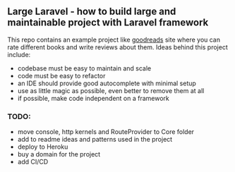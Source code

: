 ## Large Laravel  - how to build large and maintainable project with Laravel framework

This repo contains an example project like [goodreads](https://goodreads.com) site where you can rate different books and write reviews about them.
Ideas behind this project include:

 - codebase must be easy to maintain and scale
 - code must be easy to refactor
 - an IDE should provide good autocomplete with minimal setup
 - use as little magic as possible, even better to remove them at all
 - if possible, make code independent on a framework
 
 ### TODO:

 - move console, http kernels and RouteProvider to Core folder
 - add to readme ideas and patterns used in the project
 - deploy to Heroku
 - buy a domain for the project
 - add CI/CD
